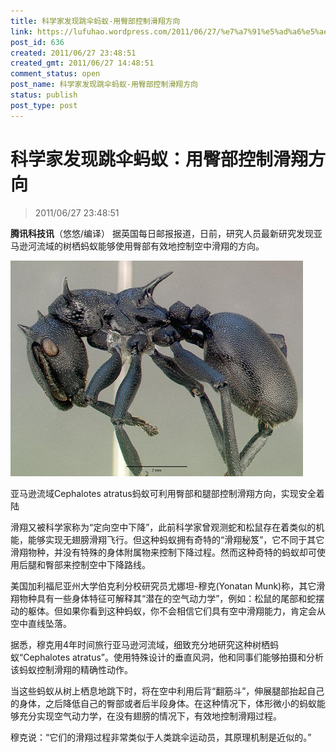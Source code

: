 ```yaml
---
title: 科学家发现跳伞蚂蚁-用臀部控制滑翔方向
link: https://lufuhao.wordpress.com/2011/06/27/%e7%a7%91%e5%ad%a6%e5%ae%b6%e5%8f%91%e7%8e%b0%e8%b7%b3%e4%bc%9e%e8%9a%82%e8%9a%81%ef%bc%9a%e7%94%a8%e8%87%80%e9%83%a8%e6%8e%a7%e5%88%b6%e6%bb%91%e7%bf%94%e6%96%b9%e5%90%91/
post_id: 636
created: 2011/06/27 23:48:51
created_gmt: 2011/06/27 14:48:51
comment_status: open
post_name: 科学家发现跳伞蚂蚁-用臀部控制滑翔方向
status: publish
post_type: post
---
```


# 科学家发现跳伞蚂蚁：用臀部控制滑翔方向

> 2011/06/27 23:48:51

 

**腾讯科技讯**（悠悠/编译） 据英国每日邮报报道，日前，研究人员最新研究发现亚马逊河流域的树栖蚂蚁能够使用臀部有效地控制空中滑翔的方向。 

![20110627-234851-0001](/assets/images/20110627-234851-0001.jpg)

亚马逊流域Cephalotes atratus蚂蚁可利用臀部和腿部控制滑翔方向，实现安全着陆 

滑翔又被科学家称为“定向空中下降”，此前科学家曾观测蛇和松鼠存在着类似的机能，能够实现无翅膀滑翔飞行。但这种蚂蚁拥有奇特的“滑翔秘笈”，它不同于其它滑翔物种，并没有特殊的身体附属物来控制下降过程。然而这种奇特的蚂蚁却可使用后腿和臀部来控制空中下降路线。 

美国加利福尼亚州大学伯克利分校研究员尤娜坦-穆克(Yonatan Munk)称，其它滑翔物种具有一些身体特征可解释其“潜在的空气动力学”，例如：松鼠的尾部和蛇摆动的躯体。但如果你看到这种蚂蚁，你不会相信它们具有空中滑翔能力，肯定会从空中直线坠落。 

据悉，穆克用4年时间旅行亚马逊河流域，细致充分地研究这种树栖蚂蚁“Cephalotes atratus”。使用特殊设计的垂直风洞，他和同事们能够拍摄和分析该蚂蚁控制滑翔的精确性动作。 

当这些蚂蚁从树上栖息地跳下时，将在空中利用后背“翻筋斗”，伸展腿部抬起自己的身体，之后降低自己的臀部或者后半段身体。在这种情况下，体形微小的蚂蚁能够充分实现空气动力学，在没有翅膀的情况下，有效地控制滑翔过程。 

穆克说：“它们的滑翔过程非常类似于人类跳伞运动员，其原理机制是近似的。”
